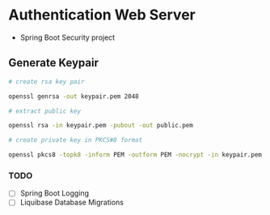 # Authentication Web Server

- Spring Boot Security project

## Generate Keypair

```bash
# create rsa key pair

openssl genrsa -out keypair.pem 2048
```

```bash
# extract public key

openssl rsa -in keypair.pem -pubout -out public.pem
```

```bash
# create private key in PKCS#8 format

openssl pkcs8 -topk8 -inform PEM -outform PEM -nocrypt -in keypair.pem -out private.pem
```

### TODO

- [ ] Spring Boot Logging
- [ ] Liquibase Database Migrations
